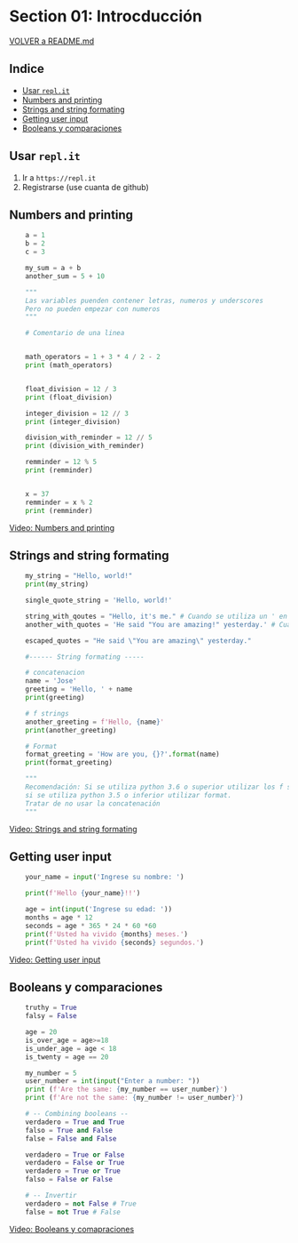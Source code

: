 # Section 01: Introcducción

[VOLVER a README.md](README.md)

## Indice

* [Usar ``repl.it``](#usar-replit)
* [Numbers and printing](#numbers-and-printing)
* [Strings and string formating](#strings-and-string-formating)
* [Getting user input](#getting-user-input)
* [Booleans y comparaciones](#booleans-y-comparaciones)


## Usar ``repl.it``

1. Ir a ``https://repl.it``
2. Registrarse (use cuanta de github)

## Numbers and printing

```python
    a = 1
    b = 2
    c = 3

    my_sum = a + b
    another_sum = 5 + 10

    """
    Las variables puenden contener letras, numeros y underscores
    Pero no pueden empezar con numeros
    """

    # Comentario de una linea


    math_operators = 1 + 3 * 4 / 2 - 2
    print (math_operators)


    float_division = 12 / 3
    print (float_division)

    integer_division = 12 // 3
    print (integer_division)

    division_with_reminder = 12 // 5
    print (division_with_reminder)

    remminder = 12 % 5
    print (remminder)


    x = 37
    remminder = x % 2
    print (remminder)

```

[Video: Numbers and printing](https://www.udemy.com/the-complete-python-course/learn/v4/t/lecture/9412506?start=0)

## Strings and string formating

```python
    my_string = "Hello, world!"
    print(my_string)

    single_quote_string = 'Hello, world!'

    string_with_qoutes = "Hello, it's me." # Cuando se utiliza un ' en el string si o si se deben usar ""
    another_with_quotes = 'He said "You are amazing!" yesterday.' # Cuando se utiliza un " en el string si o si se deben usar ''

    escaped_quotes = "He said \"You are amazing\" yesterday."

    #------ String formating -----

    # concatenacion
    name = 'Jose'
    greeting = 'Hello, ' + name
    print(greeting)

    # f strings
    another_greeting = f'Hello, {name}'
    print(another_greeting)

    # Format
    format_greeting = 'How are you, {}?'.format(name)
    print(format_greeting)

    """
    Recomendación: Si se utiliza python 3.6 o superior utilizar los f strings, 
    si se utiliza python 3.5 o inferior utilizar format. 
    Tratar de no usar la concatenación
    """
```

[Video: Strings and string formating](https://www.udemy.com/the-complete-python-course/learn/v4/t/lecture/9412510?start=0)

## Getting user input

```python
    your_name = input('Ingrese su nombre: ')

    print(f'Hello {your_name}!!')

    age = int(input('Ingrese su edad: '))
    months = age * 12
    seconds = age * 365 * 24 * 60 *60
    print(f'Usted ha vivido {months} meses.')
    print(f'Usted ha vivido {seconds} segundos.')
```

[Video: Getting user input](https://www.udemy.com/the-complete-python-course/learn/v4/t/lecture/9412514?start=0)

## Booleans y comparaciones

```python
    truthy = True
    falsy = False

    age = 20
    is_over_age = age>=18
    is_under_age = age < 18
    is_twenty = age == 20

    my_number = 5
    user_number = int(input("Enter a number: "))
    print (f'Are the same: {my_number == user_number}')
    print (f'Are not the same: {my_number != user_number}')

    # -- Combining booleans --
    verdadero = True and True
    falso = True and False
    false = False and False

    verdadero = True or False
    verdadero = False or True
    verdadero = True or True
    falso = False or False

    # -- Invertir
    verdadero = not False # True
    false = not True # False
```



[Video: Booleans y comapraciones](https://www.udemy.com/the-complete-python-course/learn/v4/t/lecture/9412516?start=0)
